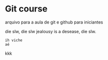 # Git course

arquivo para a aula de git e github para iniciantes

die slw, die slw 
jealousy is a desease,
die slw.

	ih viche
	aé









kkk
